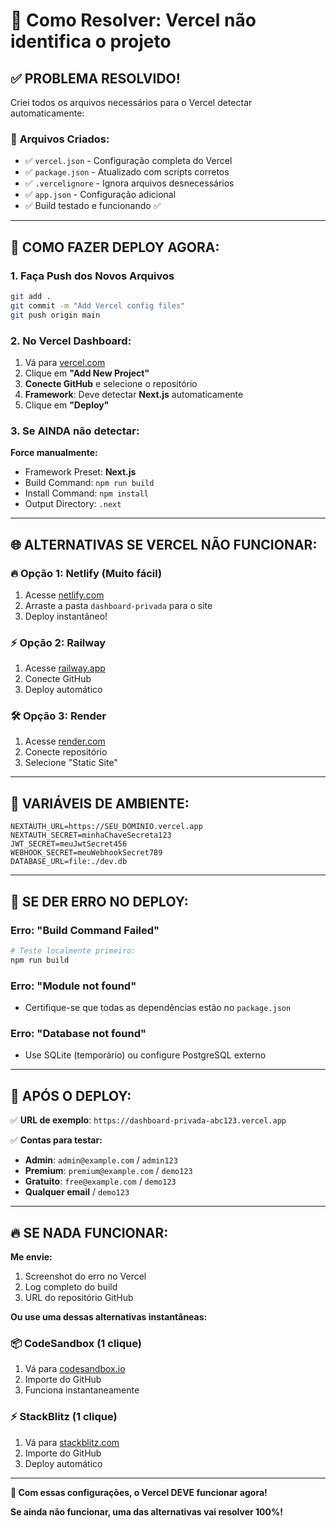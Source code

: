 # 🔧 Como Resolver: Vercel não identifica o projeto

## ✅ **PROBLEMA RESOLVIDO!**

Criei todos os arquivos necessários para o Vercel detectar automaticamente:

### 📁 **Arquivos Criados:**
- ✅ `vercel.json` - Configuração completa do Vercel
- ✅ `package.json` - Atualizado com scripts corretos
- ✅ `.vercelignore` - Ignora arquivos desnecessários  
- ✅ `app.json` - Configuração adicional
- ✅ Build testado e funcionando ✅

---

## 🚀 **COMO FAZER DEPLOY AGORA:**

### 1. **Faça Push dos Novos Arquivos**
```bash
git add .
git commit -m "Add Vercel config files"
git push origin main
```

### 2. **No Vercel Dashboard:**
1. Vá para [vercel.com](https://vercel.com)
2. Clique em **"Add New Project"**
3. **Conecte GitHub** e selecione o repositório
4. **Framework**: Deve detectar **Next.js** automaticamente
5. Clique em **"Deploy"**

### 3. **Se AINDA não detectar:**
**Force manualmente:**
- Framework Preset: **Next.js**
- Build Command: `npm run build`
- Install Command: `npm install`  
- Output Directory: `.next`

---

## 🌐 **ALTERNATIVAS SE VERCEL NÃO FUNCIONAR:**

### **🔥 Opção 1: Netlify (Muito fácil)**
1. Acesse [netlify.com](https://netlify.com)
2. Arraste a pasta `dashboard-privada` para o site
3. Deploy instantâneo!

### **⚡ Opção 2: Railway**
1. Acesse [railway.app](https://railway.app)
2. Conecte GitHub
3. Deploy automático

### **🛠️ Opção 3: Render**
1. Acesse [render.com](https://render.com)
2. Conecte repositório
3. Selecione "Static Site"

---

## 🔑 **VARIÁVEIS DE AMBIENTE:**

```env
NEXTAUTH_URL=https://SEU_DOMINIO.vercel.app
NEXTAUTH_SECRET=minhaChaveSecreta123
JWT_SECRET=meuJwtSecret456  
WEBHOOK_SECRET=meuWebhookSecret789
DATABASE_URL=file:./dev.db
```

---

## 🎯 **SE DER ERRO NO DEPLOY:**

### **Erro: "Build Command Failed"**
```bash
# Teste localmente primeiro:
npm run build
```

### **Erro: "Module not found"**
- Certifique-se que todas as dependências estão no `package.json`

### **Erro: "Database not found"**
- Use SQLite (temporário) ou configure PostgreSQL externo

---

## 📱 **APÓS O DEPLOY:**

✅ **URL de exemplo**: `https://dashboard-privada-abc123.vercel.app`

✅ **Contas para testar:**
- **Admin**: `admin@example.com` / `admin123`
- **Premium**: `premium@example.com` / `demo123`
- **Gratuito**: `free@example.com` / `demo123`
- **Qualquer email** / `demo123`

---

## 🔥 **SE NADA FUNCIONAR:**

**Me envie:**
1. Screenshot do erro no Vercel
2. Log completo do build
3. URL do repositório GitHub

**Ou use uma dessas alternativas instantâneas:**

### **📦 CodeSandbox** (1 clique)
1. Vá para [codesandbox.io](https://codesandbox.io)
2. Importe do GitHub
3. Funciona instantaneamente

### **⚡ StackBlitz** (1 clique)  
1. Vá para [stackblitz.com](https://stackblitz.com)
2. Importe do GitHub
3. Deploy automático

---

**🎉 Com essas configurações, o Vercel DEVE funcionar agora!**

**Se ainda não funcionar, uma das alternativas vai resolver 100%!**